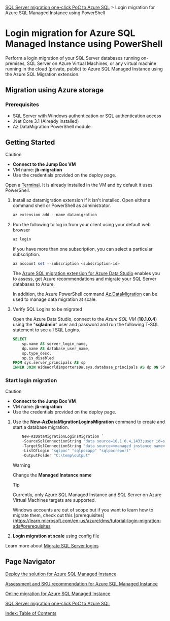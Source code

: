 [SQL Server migration one-click PoC to Azure SQL](../../README.md) > Login migration for Azure SQL Managed Instance using PowerShell

# Login migration for Azure SQL Managed Instance using PowerShell

Perform a login migration of your SQL Server databases running on-premises, SQL Server on Azure Virtual Machines, or any virtual machine running in the cloud (private, public) to Azure SQL Managed Instance using the Azure SQL Migration extension.

## Migration using Azure storage

### Prerequisites

- SQL Server with Windows authentication or SQL authentication access
- .Net Core 3.1 (Already installed)
- Az.DataMigration PowerShell module

## Getting Started

> [!CAUTION]
>
> - **Connect to the Jump Box VM**
> - VM name: **jb-migration**
> - Use the credentials provided on the deploy page.

Open a [Terminal](https://apps.microsoft.com/store/detail/windows-terminal/9N0DX20HK701?hl=en-us&gl=us). It is already installed in the VM and by default it uses PowerShell.

1. Install az datamigration extension if it isn't installed. Open either a command shell or PowerShell as administrator.

    ```Powershell
    az extension add --name datamigration
    ```

2. Run the following to log in from your client using your default web browser

    ```Powershell
    az login
    ```

    If you have more than one subscription, you can select a particular subscription.

    ```Powershell
    az account set --subscription <subscription-id>
    ```

    The [Azure SQL migration extension for Azure Data Studio](https://learn.microsoft.com/en-us/sql/azure-data-studio/extensions/azure-sql-migration-extension?view=sql-server-ver16) enables you to assess, get Azure recommendations and migrate your SQL Server databases to Azure.

    In addition, the Azure PowerShell command [Az.DataMigration](https://learn.microsoft.com/en-us/powershell/module/az.datamigration/?view=azps-10.0.0) can be used to manage data migration at scale.

3. Verify SQL Logins to be migrated

    Open the Azure Data Studio, connect to the *Azure SQL VM* (**10.1.0.4**) using the "**sqladmin**" user and password and run the following T-SQL statement to see all SQL Logins.

    ```sql
    SELECT 
        sp.name AS server_login_name, 
        dp.name AS database_user_name, 
        sp.type_desc, 
        sp.is_disabled
    FROM sys.server_principals AS sp
    INNER JOIN WideWorldImportersDW.sys.database_principals AS dp ON SP.sid = DP.sid
    ```

### Start login migration

> [!CAUTION]
>
> - **Connect to the Jump Box VM**
> - VM name: **jb-migration**
> - Use the credentials provided on the deploy page.

1. Use the **New-AzDataMigrationLoginsMigration** command to create and start a database migration.

    ```powershell
        New-AzDataMigrationLoginsMigration `
        -SourceSqlConnectionString "data source=10.1.0.4,1433;user id=sqladmin;password=My`$upp3r`$ecret;initial catalog=master;TrustServerCertificate=True" `
        -TargetSqlConnectionString "data source=<managed instance name>.database.windows.net;user id=sqladmin;password=My`$upp3r`$ecret;initial catalog=master;TrustServerCertificate=True" `
        -ListOfLogin "sqlpoc" "sqlpocapp" "sqlpocreport" `
        -OutputFolder "C:\temp\output" 
    ```

    > [!WARNING]
    >
    > Change the **Managed Instance name**

    > [!TIP]
    >
    > Currently, only Azure SQL Managed Instance and SQL Server on Azure Virtual Machines targets are supported.
    >
    > Windows accounts are out of scope but if you want to learn how to migrate them, check out this [prerequisites](<https://learn.microsoft.com/en-us/azure/dms/tutorial-login-migration-ads#prerequisites>

2. **Login migration at scale** using config file

Learn more about [Migrate SQL Server logins](https://learn.microsoft.com/en-us/azure/dms/tutorial-login-migration-ads#configure-login-migration-settings)

## Page Navigator

[Deploy the solution for Azure SQL Managed Instance](../deploy/README.md)

[Assessment and SKU recommendation for Azure SQL Managed Instance](../assessment/README.md)

[Online migration for Azure SQL Managed Instance](../migration/online.md)

[SQL Server migration one-click PoC to Azure SQL](../../README.md)

[Index: Table of Contents](../../index.md)
